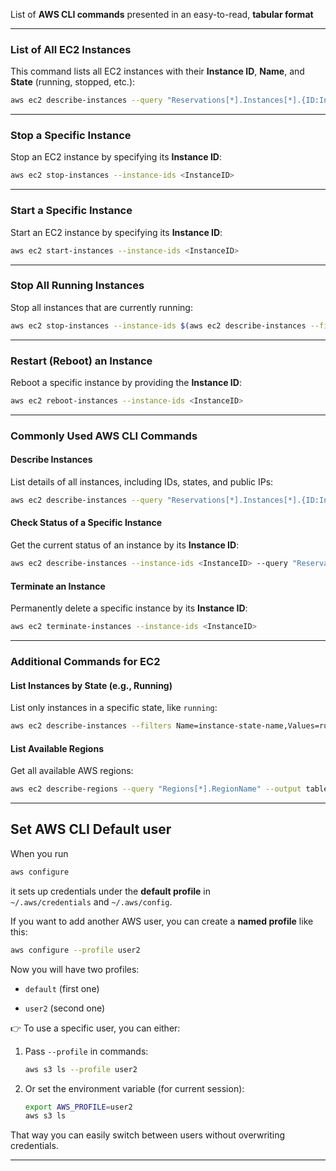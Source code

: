 
 List of **AWS CLI commands** presented in an easy-to-read, **tabular format** 

---

### **List of All EC2 Instances**

This command lists all EC2 instances with their **Instance ID**, **Name**, and **State** (running, stopped, etc.):

```bash
aws ec2 describe-instances --query "Reservations[*].Instances[*].{ID:InstanceId,Name:Tags[?Key=='Name']|[0].Value,State:State.Name}" --output table
```

---

### **Stop a Specific Instance**

Stop an EC2 instance by specifying its **Instance ID**:

```bash
aws ec2 stop-instances --instance-ids <InstanceID>
```


---

### **Start a Specific Instance**

Start an EC2 instance by specifying its **Instance ID**:

```bash
aws ec2 start-instances --instance-ids <InstanceID>
```


---

### **Stop All Running Instances**

Stop all instances that are currently running:

```bash
aws ec2 stop-instances --instance-ids $(aws ec2 describe-instances --filters Name=instance-state-name,Values=running --query "Reservations[*].Instances[*].InstanceId" --output text)
```

---

### **Restart (Reboot) an Instance**

Reboot a specific instance by providing the **Instance ID**:

```bash
aws ec2 reboot-instances --instance-ids <InstanceID>
```

---

### **Commonly Used AWS CLI Commands**

#### **Describe Instances**

List details of all instances, including IDs, states, and public IPs:

```bash
aws ec2 describe-instances --query "Reservations[*].Instances[*].{ID:InstanceId,State:State.Name,IP:PublicIpAddress}" --output table
```

#### **Check Status of a Specific Instance**

Get the current status of an instance by its **Instance ID**:

```bash
aws ec2 describe-instances --instance-ids <InstanceID> --query "Reservations[*].Instances[*].State.Name" --output text
```

#### **Terminate an Instance**

Permanently delete a specific instance by its **Instance ID**:

```bash
aws ec2 terminate-instances --instance-ids <InstanceID>
```

---

### **Additional Commands for EC2**

#### **List Instances by State (e.g., Running)**

List only instances in a specific state, like `running`:

```bash
aws ec2 describe-instances --filters Name=instance-state-name,Values=running --query "Reservations[*].Instances[*].{ID:InstanceId,Name:Tags[?Key=='Name']|[0].Value,State:State.Name}" --output table
```

#### **List Available Regions**

Get all available AWS regions:

```bash
aws ec2 describe-regions --query "Regions[*].RegionName" --output table
```

---

## Set AWS CLI Default user 

When you run

```bash
aws configure
```

it sets up credentials under the **default profile** in  
`~/.aws/credentials` and `~/.aws/config`.

If you want to add another AWS user, you can create a **named profile** like this:

```bash
aws configure --profile user2
```

Now you will have two profiles:

- `default` (first one)
    
- `user2` (second one)
    

👉 To use a specific user, you can either:

1. Pass `--profile` in commands:
    
    ```bash
    aws s3 ls --profile user2
    ```
    
2. Or set the environment variable (for current session):
    
    ```bash
    export AWS_PROFILE=user2
    aws s3 ls
    ```
    

That way you can easily switch between users without overwriting credentials.

---
